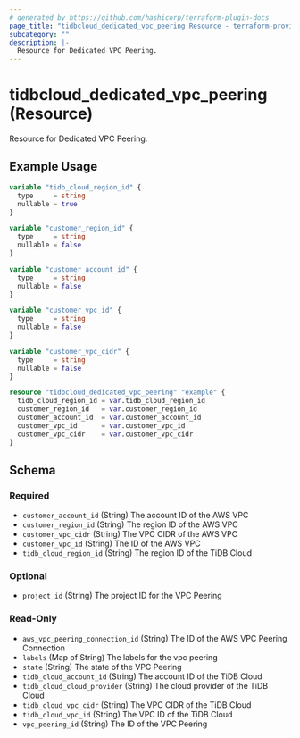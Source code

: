 ```yaml
---
# generated by https://github.com/hashicorp/terraform-plugin-docs
page_title: "tidbcloud_dedicated_vpc_peering Resource - terraform-provider-tidbcloud"
subcategory: ""
description: |-
  Resource for Dedicated VPC Peering.
---
```


# tidbcloud_dedicated_vpc_peering (Resource)

Resource for Dedicated VPC Peering.

## Example Usage

```terraform
variable "tidb_cloud_region_id" {
  type     = string
  nullable = true
}

variable "customer_region_id" {
  type     = string
  nullable = false
}

variable "customer_account_id" {
  type     = string
  nullable = false
}

variable "customer_vpc_id" {
  type     = string
  nullable = false
}

variable "customer_vpc_cidr" {
  type     = string
  nullable = false
}

resource "tidbcloud_dedicated_vpc_peering" "example" {
  tidb_cloud_region_id = var.tidb_cloud_region_id
  customer_region_id   = var.customer_region_id
  customer_account_id  = var.customer_account_id
  customer_vpc_id      = var.customer_vpc_id
  customer_vpc_cidr    = var.customer_vpc_cidr
}
```

<!-- schema generated by tfplugindocs -->
## Schema

### Required

- `customer_account_id` (String) The account ID of the AWS VPC
- `customer_region_id` (String) The region ID of the AWS VPC
- `customer_vpc_cidr` (String) The VPC CIDR of the AWS VPC
- `customer_vpc_id` (String) The ID of the AWS VPC
- `tidb_cloud_region_id` (String) The region ID of the TiDB Cloud

### Optional

- `project_id` (String) The project ID for the VPC Peering

### Read-Only

- `aws_vpc_peering_connection_id` (String) The ID of the AWS VPC Peering Connection
- `labels` (Map of String) The labels for the vpc peering
- `state` (String) The state of the VPC Peering
- `tidb_cloud_account_id` (String) The account ID of the TiDB Cloud
- `tidb_cloud_cloud_provider` (String) The cloud provider of the TiDB Cloud
- `tidb_cloud_vpc_cidr` (String) The VPC CIDR of the TiDB Cloud
- `tidb_cloud_vpc_id` (String) The VPC ID of the TiDB Cloud
- `vpc_peering_id` (String) The ID of the VPC Peering
